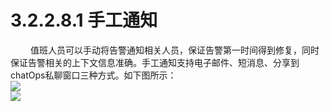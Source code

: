 # 3.2.2.8.1    手工通知
　　 值班人员可以手动将告警通知相关人员，保证告警第一时间得到修复，同时保证告警相关的上下文信息准确。手工通知支持电子邮件、短消息、分享到chatOps私聊窗口三种方式。如下图所示：  
![](图18.jpeg)   
![](图19.jpeg)  
